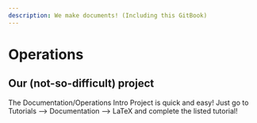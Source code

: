 ```yaml
---
description: We make documents! (Including this GitBook)
---
```


# Operations

## Our \(not-so-difficult\) project

The Documentation/Operations Intro Project is quick and easy! Just go to Tutorials --&gt; Documentation --&gt; LaTeX and complete the listed tutorial!

